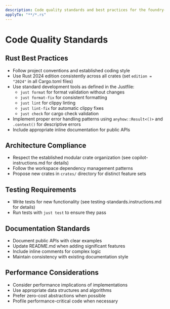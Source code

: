 ```yaml
---
description: Code quality standards and best practices for the foundry-code project
applyTo: "**/*.rs"
---
```


# Code Quality Standards

## Rust Best Practices
- Follow project conventions and established coding style
- Use Rust 2024 edition consistently across all crates (set `edition = "2024"` in all Cargo.toml files)
- Use standard development tools as defined in the Justfile:
  - `just format` for format validation without changes
  - `just format-fix` for consistent formatting
  - `just lint` for clippy linting
  - `just lint-fix` for automatic clippy fixes
  - `just check` for cargo check validation
- Implement proper error handling patterns using `anyhow::Result<()>` and `.context()` for descriptive errors
- Include appropriate inline documentation for public APIs

## Architecture Compliance
- Respect the established modular crate organization (see copilot-instructions.md for details)
- Follow the workspace dependency management patterns
- Propose new crates in `crates/` directory for distinct feature sets

## Testing Requirements
- Write tests for new functionality (see testing-standards.instructions.md for details)
- Run tests with `just test` to ensure they pass

## Documentation Standards
- Document public APIs with clear examples
- Update README.md when adding significant features
- Include inline comments for complex logic
- Maintain consistency with existing documentation style

## Performance Considerations
- Consider performance implications of implementations
- Use appropriate data structures and algorithms
- Prefer zero-cost abstractions when possible
- Profile performance-critical code when necessary
